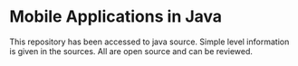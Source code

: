 # Mobile Applications in Java


This repository has been accessed to java source. Simple level information is given in the sources. All are open source and can be reviewed.
